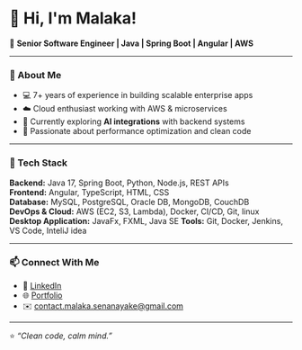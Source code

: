 # 👋 Hi, I'm Malaka!

🚀 **Senior Software Engineer | Java | Spring Boot | Angular | AWS**

---

### 💫 About Me
- 💻 7+ years of experience in building scalable enterprise apps  
- ☁️ Cloud enthusiast working with AWS & microservices  
- 🌱 Currently exploring **AI integrations** with backend systems  
- 🎯 Passionate about performance optimization and clean code  

---

### 🧠 Tech Stack
**Backend:** Java 17, Spring Boot, Python, Node.js, REST APIs  
**Frontend:** Angular, TypeScript, HTML, CSS  
**Database:** MySQL, PostgreSQL, Oracle DB, MongoDB, CouchDB  
**DevOps & Cloud:** AWS (EC2, S3, Lambda), Docker, CI/CD, Git, linux 
**Desktop Application:** JavaFx, FXML, Java SE
**Tools:** Git, Docker, Jenkins, VS Code, InteliJ idea 

---

### 📫 Connect With Me
- 💼 [LinkedIn](https://linkedin.com/in/malaka-senanayake)
- 🌐 [Portfolio](https://malakasenanayake.com)
- ✉️ contact.malaka.senanayake@gmail.com

---

⭐ _“Clean code, calm mind.”_  
